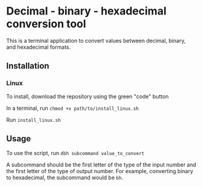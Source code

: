 # Decimal - binary - hexadecimal conversion tool

This is a terminal application to convert values between decimal, binary, and hexadecimal formats.

## Installation
### Linux

To install, download the repository using the green "code" button

In a terminal, run `chmod +x path/to/install_linux.sh`

Run `install_linux.sh`

## Usage

To use the script, run `dbh subcommand value_to_convert`

A subcommand should be the first letter of the type of the input number and the first letter of the type of output number. 
For example, converting binary to hexadecimal, the subcommand would be `bh`.
